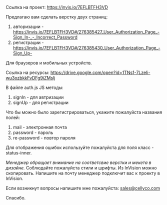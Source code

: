 Ссылка на проект: https://invis.io/7EFLBTFH3VD


Предлагаю вам сделать верстку двух страниц:
1. авторизации - https://invis.io/7EFLBTFH3VD#/276385427_User_Authorization_Page_-Sign_In-_-_Incorrect_Password
2. регистрации - https://invis.io/7EFLBTFH3VD#/276385430_User_Authorization_Page_-Sign_Up-


Для браузеров и мобильных устройств.

Ссылка на ресурсы:
https://drive.google.com/open?id=1TNs1-7LzeIi-wu3ozbkkFvDFg9iZMslj


В файле auth.js JS методы:
1. signIn - для автризации
2. signUp - для регистрации


Что бы можно было зарегистрироваться, укажите пожалуйста названия полей:
1. mail - электронная почта
2. password - пароль
3. re-password - повтор пароля

Для отображения ошибок используйте пожалуйста для поля класс - status-inner.

*Менеджер обращает внимание на соответсвие верстки и мекета в дизайне.*
Соблюдайте пожалуйста стили и шрифты. Из InVision можно скопировать. Напишите на почту менеджер подключит вас к проекту в InVision.

Если возникнут вопросы напишите мне пожалуйста: sales@cellyco.com

Спасибо.